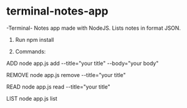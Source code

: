 # terminal-notes-app
-Terminal- Notes app made with NodeJS. 
Lists notes in format JSON.

1) Run npm install

2) Commands:

ADD
node app.js add --title="your title" --body="your body"

REMOVE
node app.js remove --title="your title" 

READ
node app.js read --title="your title"

LIST
node app.js list
